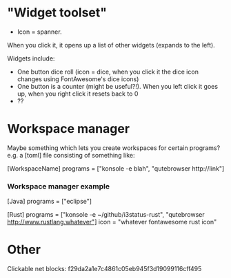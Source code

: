 # "Widget toolset"
- Icon = spanner.

When you click it, it opens up a list of other widgets (expands to the left).

Widgets include:
- One button dice roll (icon = dice, when you click it the dice icon changes using FontAwesome's dice icons)
- One button is a counter (might be useful?!). When you left click it goes up, when you right click it resets back to 0
- ??

# Workspace manager
Maybe something which lets you create workspaces for certain programs? e.g. a [toml] file consisting of something like:

[WorkspaceName]
programs = ["konsole -e blah", "qutebrowser http://link"]

### Workspace manager example

[Java]
programs = ["eclipse"]

[Rust]
programs = ["konsole -e ~/github/i3status-rust", "qutebrowser http://www.rustlang.whatever"]
icon = "whatever fontawesome rust icon"

# Other
Clickable net blocks: f29da2a1e7c4861c05eb945f3d19099116cff495
